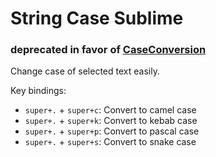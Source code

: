 # String Case Sublime

### deprecated in favor of [CaseConversion](https://github.com/jdc0589/CaseConversion)

Change case of selected text easily.

Key bindings:

- `super+.` + `super+c`: Convert to camel case
- `super+.` + `super+k`: Convert to kebab case
- `super+.` + `super+p`: Convert to pascal case
- `super+.` + `super+s`: Convert to snake case
